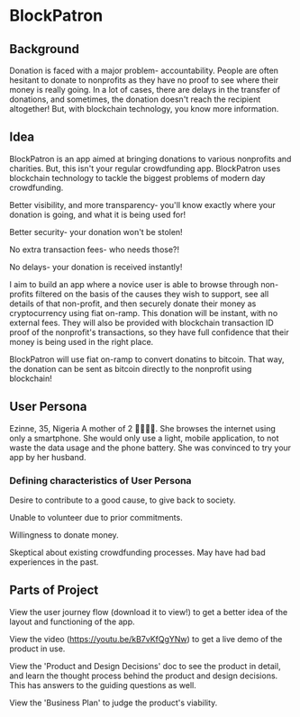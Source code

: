 # BlockPatron

## Background

Donation is faced with a major problem- accountability. 
People are often hesitant to donate to nonprofits as they have no proof to see where their money is really going.
In a lot of cases, there are delays in the transfer of donations, and sometimes, the donation doesn't reach the recipient altogether! 
But, with blockchain technology, you know more information.

## Idea

BlockPatron is an app aimed at bringing donations to various nonprofits and charities. 
But, this isn't your regular crowdfunding app. BlockPatron uses blockchain technology to tackle the biggest problems of modern day crowdfunding.


Better visibility, and more transparency- you'll know exactly where your donation is going, and what it is being used for! 

Better security- your donation won't be stolen!

No extra transaction fees- who needs those?!

No delays- your donation is received instantly!


I aim to build an app where a novice user is able to browse through non-profits filtered on the basis of the causes they wish to support, 
see all details of that non-profit, and then securely donate their money as cryptocurrency using fiat on-ramp. 
This donation will be instant, with no external fees.
They will also be provided with blockchain transaction ID proof of the nonprofit's transactions, 
so they have full confidence that their money is being used in the right place.


BlockPatron will use fiat on-ramp to convert donatins to bitcoin. 
That way, the donation can be sent as bitcoin directly to the nonprofit using blockchain!


## User Persona

Ezinne, 35, Nigeria
A mother of 2 👨‍👩‍👧‍👦. She browses the internet using only a smartphone. 
She would only use a light, mobile application, to not waste the data usage and the phone battery. 
She was convinced to try your app by her husband.

### Defining characteristics of User Persona

Desire to contribute to a good cause, to give back to society.

Unable to volunteer due to prior commitments.

Willingness to donate money.

Skeptical about existing crowdfunding processes. May have had bad experiences in the past.


## Parts of Project
View the user journey flow (download it to view!) to get a better idea of the layout and functioning of the app. 

View the video (https://youtu.be/kB7vKfQgYNw) to get a live demo of the product in use.

View the 'Product and Design Decisions' doc to see the product in detail, and learn the thought process behind the product and design decisions. This has answers to the guiding questions as well.

View the 'Business Plan' to judge the product's viability.

